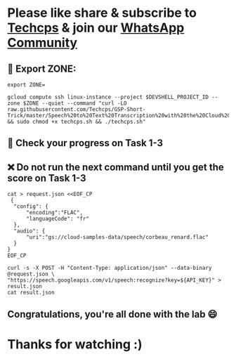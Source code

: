 
# Please like share & subscribe to [Techcps](https://www.youtube.com/@techcps) & join our [WhatsApp Community](https://whatsapp.com/channel/0029Va9nne147XeIFkXYv71A)

## 🚨 Export ZONE:

```
export ZONE=
```

```
gcloud compute ssh linux-instance --project $DEVSHELL_PROJECT_ID --zone $ZONE --quiet --command "curl -LO raw.githubusercontent.com/Techcps/GSP-Short-Trick/master/Speech%20to%20Text%20Transcription%20with%20the%20Cloud%20Speech%20API/techcps.sh && sudo chmod +x techcps.sh && ./techcps.sh"
```

## 🚨 Check your progress on Task 1-3
## ❌ Do not run the next command until you get the score on Task 1-3

```
cat > request.json <<EOF_CP
 {
  "config": {
      "encoding":"FLAC",
      "languageCode": "fr"
  },
  "audio": {
      "uri":"gs://cloud-samples-data/speech/corbeau_renard.flac"
  }
}
EOF_CP

curl -s -X POST -H "Content-Type: application/json" --data-binary @request.json \
"https://speech.googleapis.com/v1/speech:recognize?key=${API_KEY}" > result.json
cat result.json
```

## Congratulations, you're all done with the lab 😄

# Thanks for watching :)

